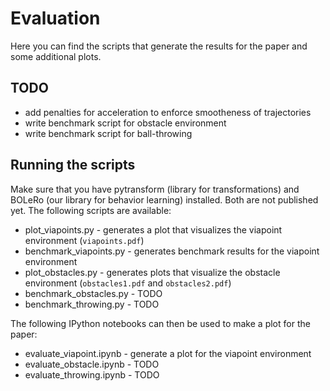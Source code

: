 # Evaluation

Here you can find the scripts that generate the results for the paper and
some additional plots.

## TODO

* add penalties for acceleration to enforce smootheness of trajectories
* write benchmark script for obstacle environment
* write benchmark script for ball-throwing

## Running the scripts

Make sure that you have pytransform (library for transformations) and BOLeRo
(our library for behavior learning) installed. Both are not published yet.
The following scripts are available:

* plot_viapoints.py - generates a plot that visualizes the viapoint environment
  (`viapoints.pdf`)
* benchmark_viapoints.py - generates benchmark results for the viapoint
  environment
* plot_obstacles.py - generates plots that visualize the obstacle environment
  (`obstacles1.pdf` and `obstacles2.pdf`)
* benchmark_obstacles.py - TODO
* benchmark_throwing.py - TODO

The following IPython notebooks can then be used to make a plot for the paper:

* evaluate_viapoint.ipynb - generate a plot for the viapoint environment
* evaluate_obstacle.ipynb - TODO
* evaluate_throwing.ipynb - TODO
